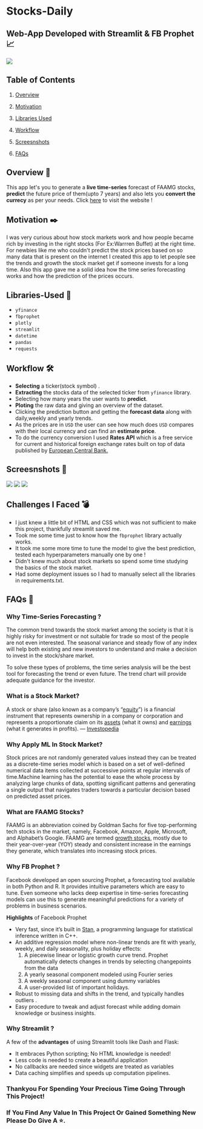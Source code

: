 # Stocks-Daily
## Web-App Developed with Streamlit & FB Prophet 📈

![](https://media.giphy.com/media/S4178TW2Rm1LW/giphy.gif)

## Table of Contents

1.  [Overview](https://github.com/Kens3i/Stocks-Daily/#Overview)
    
2.  [Motivation](https://github.com/Kens3i/Stocks-Daily#Motivation)
    
3.  [Libraries Used](https://github.com/Kens3i/Stocks-Daily#Libraries-Used)
    
4.  [Workflow](https://github.com/Kens3i/Stocks-Daily#Workflow)
5.  [Screesnshots](https://github.com/Kens3i/Stocks-Daily#Screesnshots)
6. [FAQs](https://github.com/Kens3i/Stocks-Daily#FAQs)

## Overview 📑

This app let's you to generate a **live time-series** forecast of FAAMG stocks, **predict** the future price of them(upto 7 years) and also lets you **convert the currecy** as per your needs. Click [here](https://share.streamlit.io/kens3i/stocks-daily/main/main.py) to visit the website !

## Motivation ✒️

I was very curious about how stock markets work and how people became rich by investing in the right stocks (For Ex:Warrren Buffet) at the right time. For newbies like me who couldn't predict the stock prices based on so many data that is present on the internet I created this app to let people see the trends and growth the stock market get if someone invests for a long time. Also this app gave me a solid idea how the time series forecasting works and how the prediction of the prices occurs.

## Libraries-Used 📎

-   `yfinance`
-   `fbprophet`
-   `plotly`
-   `streamlit`
-   `datetime`
-   `pandas`
-   `requests`

## Workflow 🛠

- **Selecting** a ticker(stock symbol) .
- **Extracting** the stocks data of the selected ticker from `yfinance` library.
- Selecting how many years the user wants to **predict**.
- **Ploting** the raw data and  giving an overview of the dataset.
- Clicking the prediction button and getting the **forecast data** along with daily,weekly and yearly trends.
- As the prices are in `USD` the user can see how much does `USD` compares with their local currency and can find an **estimate price**.
- To do the currency conversion I used **Rates API** which is a free service for current and historical foreign exchange rates built on top of data published by [European Central Bank.](https://www.ecb.europa.eu/stats/policy_and_exchange_rates/euro_reference_exchange_rates/html/index.en.html)

## Screesnshots 📸
![](https://github.com/Kens3i/Stocks-Daily/blob/main/gifs/Stock%20intro.gif)
![](https://github.com/Kens3i/Stocks-Daily/blob/main/gifs/Stocks%20SS%20predict.gif)
![](https://github.com/Kens3i/Stocks-Daily/blob/main/gifs/SS%20Currency.gif)


## Challenges I Faced 💣

- I just knew a little bit of HTML and CSS which was not sufficient to make this project, thankfully streamlit saved me.
- Took me some time just to know how the `fbprophet` library actually works.
- It took me some more time to tune the model to give the best prediction, tested each hyperparameters manually one by one !
- Didn't knew much about stock markets so spend some time studying the basics of the stock market.
- Had some deployment issues so I had to manually select all the libraries in requirements.txt.

## FAQs 📌

### Why Time-Series Forecasting ?
The common trend towards the stock market among the society is that it is highly risky for investment or not suitable for trade so most of the people are not even interested. The seasonal variance and steady flow of any index will help both existing and new investors to understand and make a decision to invest in the stock/share market.

To solve these types of problems, the time series analysis will be the best tool for forecasting the trend or even future. The trend chart will provide adequate guidance for the investor.

### What is a Stock Market?
A stock or share (also known as a company’s “[equity](https://www.investopedia.com/terms/e/equity.asp)”) is a financial instrument that represents ownership in a company or corporation and represents a proportionate claim on its [assets](https://www.investopedia.com/terms/a/asset.asp) (what it owns) and [earnings](https://www.investopedia.com/terms/e/earnings.asp) (what it generates in profits). — [Investopedia](https://www.investopedia.com/articles/investing/082614/how-stock-market-works.asp)

### Why Apply ML In Stock Market?
Stock prices are not randomly generated values instead they can be treated as a discrete-time series model which is based on a set of well-defined numerical data items collected at successive points at regular intervals of time.Machine learning has the potential to ease the whole process by analyzing large chunks of data, spotting significant patterns and generating a single output that navigates traders towards a particular decision based on predicted asset prices.

### What are FAAMG Stocks?
FAAMG is an abbreviation coined by Goldman Sachs for five top-performing tech stocks in the market, namely, Facebook, Amazon, Apple, Microsoft, and Alphabet’s Google.
FAAMG are termed [growth stocks](https://www.investopedia.com/terms/g/growthstock.asp), mostly due to their year-over-year (YOY) steady and consistent increase in the earnings they generate, which translates into increasing stock prices.

### Why FB Prophet ?
Facebook developed an open sourcing Prophet, a forecasting tool available in both Python and R. It provides intuitive parameters which are easy to tune. Even someone who lacks deep expertise in time-series forecasting models can use this to generate meaningful predictions for a variety of problems in business scenarios.

**Highlights** of Facebook Prophet

-   Very fast, since it’s built in [Stan](https://mc-stan.org/users/documentation/), a programming language for statistical inference written in C++.
-   An additive regression model where non-linear trends are fit with yearly, weekly, and daily seasonality, plus holiday effects: 
	1. A piecewise linear or logistic growth curve trend. Prophet automatically detects changes in trends by selecting changepoints from the data 
	2. A yearly seasonal component modeled using Fourier series 
	3. A weekly seasonal component using dummy variables 
	4. A user-provided list of important holidays.
-   Robust to missing data and shifts in the trend, and typically handles outliers .
-   Easy procedure to tweak and adjust forecast while adding domain knowledge or business insights.

### Why Streamlit ?

A few of the **advantages** of using Streamlit tools like Dash and Flask:

-   It embraces Python scripting; No HTML knowledge is needed!
-   Less code is needed to create a beautiful application
-   No callbacks are needed since widgets are treated as variables
-   Data caching simplifies and speeds up computation pipelines.


### Thankyou For Spending Your Precious Time Going Through This Project!
### If You Find Any Value In This Project Or Gained Something New Please Do Give A ⭐.
